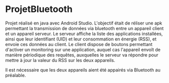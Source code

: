 # ProjetBluetooth

Projet réalisé en java avec Android Studio. L'objectif était de réliser une apk permettant la transmission de données via bluetooth entre un appareil client et un appareil serveur. Le serveur affiche la liste des applications installées, ainsi que leur identifiant (UID) et leur consommation en énergie (RSS), et envoie ces données au client. Le client dispose de boutons permettant d'activer un monitoring sur une application, auquel cas l'appareil envoît de manière périodique des requêtes, auxquelles le serveur va répondre pour mettre à jour la valeur du RSS sur les deux appareils.

Il est nécessaire que les deux appareils aient été appairés via Bluetooth au préalable.
